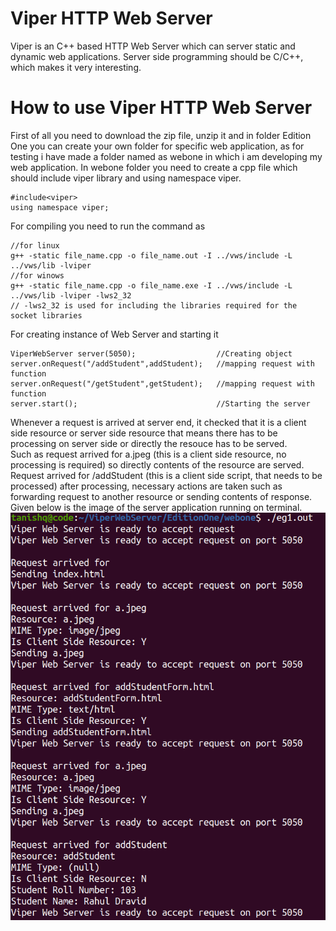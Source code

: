 # Viper HTTP Web Server
Viper is an C++ based HTTP Web Server which can server static and dynamic web applications. Server side programming should be C/C++, which makes it very interesting.
# How to use Viper HTTP Web Server
First of all you need to download the zip file, unzip it and in folder Edition One you can create your own folder for specific web application, as for testing i have made a folder named as webone in which i am developing my web application. 
In webone folder you need to create a cpp file which should include viper library and using namespace viper.
```
#include<viper>
using namespace viper;
```
For compiling you need to run the command as
```
//for linux
g++ -static file_name.cpp -o file_name.out -I ../vws/include -L ../vws/lib -lviper
//for winows
g++ -static file_name.cpp -o file_name.exe -I ../vws/include -L ../vws/lib -lviper -lws2_32
// -lws2_32 is used for including the libraries required for the socket libraries
```

For creating instance of Web Server and starting it
```
ViperWebServer server(5050);                  //Creating object
server.onRequest("/addStudent",addStudent);   //mapping request with function
server.onRequest("/getStudent",getStudent);   //mapping request with function
server.start();                               //Starting the server
```
Whenever a request is arrived at server end, it checked that it is a client side resource or server side resource that means there has to be processing on server side or directly the resouce has to be served.\
Such as request arrived for a.jpeg (this is a client side resource, no processing is required) so directly contents of the resource are served.\
Request arrived for /addStudent (this is a client side script, that needs to be processed) after processing, necessary actions are taken such as forwarding request to another resource or sending contents of response.\
Given below is the image of the server application running on terminal.
![Alt Text](https://github.com/tanishq-17102001/Viper-HTTP-Web-Server/blob/main/EditionOne/webone/Console%20Screenshot.png?raw=true)
